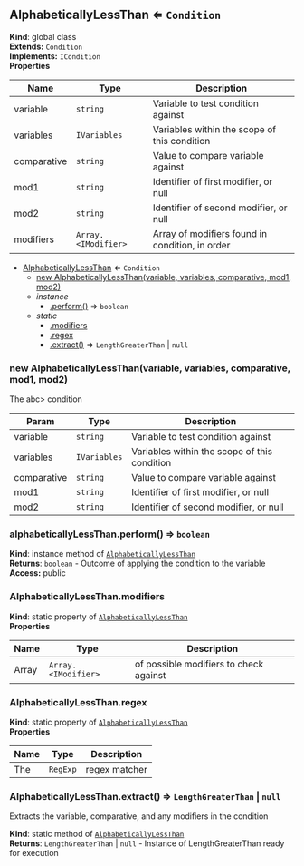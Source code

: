 <a name="AlphabeticallyLessThan"></a>
## AlphabeticallyLessThan ⇐ <code>Condition</code>
**Kind**: global class  
**Extends:** <code>Condition</code>  
**Implements:** <code>ICondition</code>  
**Properties**

| Name | Type | Description |
| --- | --- | --- |
| variable | <code>string</code> | Variable to test condition against |
| variables | <code>IVariables</code> | Variables within the scope of this condition |
| comparative | <code>string</code> | Value to compare variable against |
| mod1 | <code>string</code> | Identifier of first modifier, or null |
| mod2 | <code>string</code> | Identifier of second modifier, or null |
| modifiers | <code>Array.&lt;IModifier&gt;</code> | Array of modifiers found in condition, in order |


* [AlphabeticallyLessThan](#AlphabeticallyLessThan) ⇐ <code>Condition</code>
  * [new AlphabeticallyLessThan(variable, variables, comparative, mod1, mod2)](#new_AlphabeticallyLessThan_new)
  * _instance_
    * [.perform()](#AlphabeticallyLessThan+perform) ⇒ <code>boolean</code>
  * _static_
    * [.modifiers](#AlphabeticallyLessThan.modifiers)
    * [.regex](#AlphabeticallyLessThan.regex)
    * [.extract()](#AlphabeticallyLessThan.extract) ⇒ <code>LengthGreaterThan</code> &#124; <code>null</code>

<a name="new_AlphabeticallyLessThan_new"></a>
### new AlphabeticallyLessThan(variable, variables, comparative, mod1, mod2)
The abc> condition


| Param | Type | Description |
| --- | --- | --- |
| variable | <code>string</code> | Variable to test condition against |
| variables | <code>IVariables</code> | Variables within the scope of this condition |
| comparative | <code>string</code> | Value to compare variable against |
| mod1 | <code>string</code> | Identifier of first modifier, or null |
| mod2 | <code>string</code> | Identifier of second modifier, or null |

<a name="AlphabeticallyLessThan+perform"></a>
### alphabeticallyLessThan.perform() ⇒ <code>boolean</code>
**Kind**: instance method of <code>[AlphabeticallyLessThan](#AlphabeticallyLessThan)</code>  
**Returns**: <code>boolean</code> - Outcome of applying the condition to the variable  
**Access:** public  
<a name="AlphabeticallyLessThan.modifiers"></a>
### AlphabeticallyLessThan.modifiers
**Kind**: static property of <code>[AlphabeticallyLessThan](#AlphabeticallyLessThan)</code>  
**Properties**

| Name | Type | Description |
| --- | --- | --- |
| Array | <code>Array.&lt;IModifier&gt;</code> | of possible modifiers to check against |

<a name="AlphabeticallyLessThan.regex"></a>
### AlphabeticallyLessThan.regex
**Kind**: static property of <code>[AlphabeticallyLessThan](#AlphabeticallyLessThan)</code>  
**Properties**

| Name | Type | Description |
| --- | --- | --- |
| The | <code>RegExp</code> | regex matcher |

<a name="AlphabeticallyLessThan.extract"></a>
### AlphabeticallyLessThan.extract() ⇒ <code>LengthGreaterThan</code> &#124; <code>null</code>
Extracts the variable, comparative, and any modifiers in the condition

**Kind**: static method of <code>[AlphabeticallyLessThan](#AlphabeticallyLessThan)</code>  
**Returns**: <code>LengthGreaterThan</code> &#124; <code>null</code> - Instance of LengthGreaterThan ready for execution  
